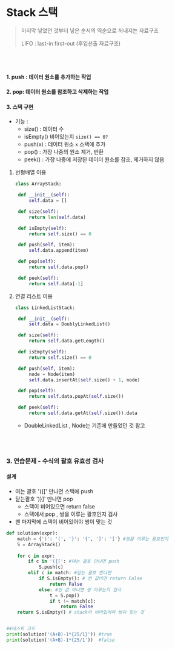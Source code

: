 # Stack 스택

> 마지막 넣었던 것부터 넣은 순서의 역순으로 꺼내지는 자료구조
>
> LIFO : last-in first-out (후입선출 자료구조)



<br/><br/>

#### 1. push : 데이터 원소를 추가하는 작업

#### 2. pop: 데이터 원소를 참조하고 삭제하는 작업



#### 3. 스택 구현 

- 기능 : 
  - size() : 데이터 수
  - isEmpty() 비어있는지  ```size() == 0?```
  - push(x) : 데이터 원소 ```x```  스택에 추가
  - pop() : 가장 나중의 원소 제거, 반환
  - peek()  : 가장 나중에 저장된 데이터 원소를 참조, 제거하지 않음

1. 선형배열 이용

   ```python
   class ArrayStack:
   
   	def __init__(self):
   		self.data = []
   
   	def size(self):
   		return len(self.data)
   
   	def isEmpty(self):
   		return self.size() == 0
   
   	def push(self, item):
   		self.data.append(item)
   
   	def pop(self):
   		return self.data.pop()
   
   	def peek(self):
   		return self.data[-1]
   ```

   

2. 연결 리스트 이용

   ```python
   class LinkedListStack:
   
   	def __init__(self):
   		self.data = DoublyLinkedList()
   
   	def size(self):
   		return self.data.getLength()
   
   	def isEmpty(self):
   		return self.size() == 0
   
   	def push(self, item):
   		node = Node(item)
   		self.data.insertAt(self.size() + 1, node)
   
   	def pop(self):
   		return self.data.popAt(self.size())
   
   	def peek(self):
   		return self.data.getAt(self.size()).data
   ```

   - DoubleLinkedList , Node는 기존에 만들었던 것 참고



<br/><br/>



### 3. 연습문제 - 수식의 괄호 유효성 검사

#### 설계 

- 여는 괄호 '({[' 만나면 스택에 push
- 닫는괄호 ')}]' 만나면 pop
  - 스택이 비어있으면 return false
  - 스택에서 pop , 쌍을 이루는 괄호인지 검사 
- 맨 마지막에 스택이 비어있어야 쌍이 맞는 것



```python
def solution(expr):
    match = {')': '(', '}': '{', ']': '['} #쌍을 이루는 괄호인지
    S = ArrayStack()
    
    for c in expr:
        if c in '({[': #여는 괄호 만나면 push
            S.push(c)
        elif c in match: #닫는 괄호 만나면
            if S.isEmpty(): # 빈 값이면 return False
                return False
            else: #빈 값 아니면 쌍 이루는지 검사
                t = S.pop()
                if t != match[c]:
                    return False
    return S.isEmpty() # stack이 비어있어야 쌍이 맞는 것


##테스트 코드
print(solution('(A+B)-1*{25/1}')) #true
print(solution('(A+B)-1*{25/1'))  #false
```










